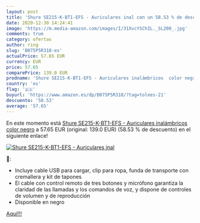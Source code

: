 ```yaml
---
layout: post
title: 'Shure SE215-K-BT1-EFS - Auriculares inal con un 58.53 % de descuento'
date: 2020-12-30 14:24:41
image: 'https://m.media-amazon.com/images/I/31XvcYSChIL._SL200_.jpg'
comments: true
category: ofertas
author: ring
slug: 'B075P5R318-es'
actualPrice: 57.65 EUR
currency: EUR
price: 57.65
comparePrice: 139.0 EUR
prodname: 'Shure SE215-K-BT1-EFS - Auriculares inalámbricos  color negro'
country: 'es'
flag: '🇪🇸'
buyurl: 'https://www.amazon.es/dp/B075P5R318/?tag=tolees-21'
descuento: '58.53'
average: '57.65'
---
```


En este momento está [Shure SE215-K-BT1-EFS - Auriculares inalámbricos  color negro](https://www.amazon.es/dp/B075P5R318/?tag=tolees-21) a 57.65 EUR (original: 139.0 EUR) (58.53 %  de descuento) en el siguiente enlace!

[![Shure SE215-K-BT1-EFS - Auriculares inal](https://m.media-amazon.com/images/I/31XvcYSChIL._SL200_.jpg)](https://www.amazon.es/dp/B075P5R318/?tag=tolees-21)

🔎:

- Incluye cable USB para cargar, clip para ropa, funda de transporte con cremallera y kit de tapones
- El cable con control remoto de tres botones y micrófono garantiza la claridad de las llamadas y los comandos de voz, y dispone de controles de volumen y de reproducción
- Disponible en negro

[Aquí!!!](https://www.amazon.es/dp/B075P5R318/?tag=tolees-21)
